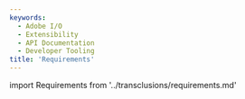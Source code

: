 ```yaml
---
keywords:
  - Adobe I/O
  - Extensibility
  - API Documentation
  - Developer Tooling
title: 'Requirements'
---
```


import Requirements from '../transclusions/requirements.md'

<Requirements/>
